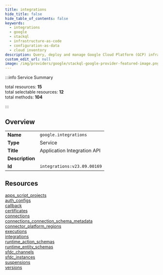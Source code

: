 ```yaml
---
title: integrations
hide_title: false
hide_table_of_contents: false
keywords:
  - integrations
  - google
  - stackql
  - infrastructure-as-code
  - configuration-as-data
  - cloud inventory
description: Query, deploy and manage Google Cloud Platform (GCP) infrastructure and resources using SQL
custom_edit_url: null
image: /img/providers/google/stackql-google-provider-featured-image.png
---
```

  
    
:::info Service Summary

<div class="row">
<div class="providerDocColumn">
<span>total resources:&nbsp;<b>15</b></span><br />
<span>total selectable resources:&nbsp;<b>12</b></span><br />
<span>total methods:&nbsp;<b>104</b></span><br />
</div>
</div>

:::

## Overview
<table><tbody>
<tr><td><b>Name</b></td><td><code>google.integrations</code></td></tr>
<tr><td><b>Type</b></td><td>Service</td></tr>
<tr><td><b>Title</b></td><td>Application Integration API</td></tr>
<tr><td><b>Description</b></td><td></td></tr>
<tr><td><b>Id</b></td><td><code>integrations:v23.09.00169</code></td></tr>
</tbody></table>

## Resources
<div class="row">
<div class="providerDocColumn">
<a href="/providers/google/integrations/apps_script_projects/">apps_script_projects</a><br />
<a href="/providers/google/integrations/auth_configs/">auth_configs</a><br />
<a href="/providers/google/integrations/callback/">callback</a><br />
<a href="/providers/google/integrations/certificates/">certificates</a><br />
<a href="/providers/google/integrations/connections/">connections</a><br />
<a href="/providers/google/integrations/connections_connection_schema_metadata/">connections_connection_schema_metadata</a><br />
<a href="/providers/google/integrations/connector_platform_regions/">connector_platform_regions</a><br />
<a href="/providers/google/integrations/executions/">executions</a><br />
</div>
<div class="providerDocColumn">
<a href="/providers/google/integrations/integrations/">integrations</a><br />
<a href="/providers/google/integrations/runtime_action_schemas/">runtime_action_schemas</a><br />
<a href="/providers/google/integrations/runtime_entity_schemas/">runtime_entity_schemas</a><br />
<a href="/providers/google/integrations/sfdc_channels/">sfdc_channels</a><br />
<a href="/providers/google/integrations/sfdc_instances/">sfdc_instances</a><br />
<a href="/providers/google/integrations/suspensions/">suspensions</a><br />
<a href="/providers/google/integrations/versions/">versions</a><br />
</div>
</div>
